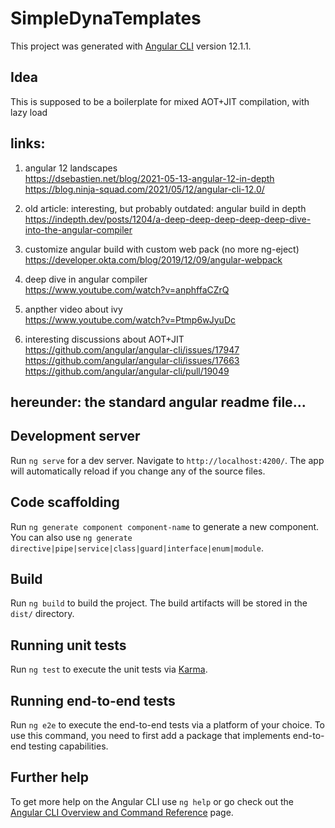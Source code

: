 # SimpleDynaTemplates

This project was generated with [Angular CLI](https://github.com/angular/angular-cli) version 12.1.1.

## Idea

This is supposed to be a boilerplate for mixed AOT+JIT compilation, with lazy load

## links:

1. angular 12 landscapes  
  https://dsebastien.net/blog/2021-05-13-angular-12-in-depth  
  https://blog.ninja-squad.com/2021/05/12/angular-cli-12.0/


1. old article: interesting, but probably outdated: angular build in depth  
  https://indepth.dev/posts/1204/a-deep-deep-deep-deep-deep-dive-into-the-angular-compiler

1. customize angular build with custom web pack (no more ng-eject)  
  https://developer.okta.com/blog/2019/12/09/angular-webpack

1. deep dive in angular compiler  
  https://www.youtube.com/watch?v=anphffaCZrQ

1. anpther video about ivy  
  https://www.youtube.com/watch?v=Ptmp6wJyuDc

1. interesting discussions about AOT+JIT  
  https://github.com/angular/angular-cli/issues/17947  
  https://github.com/angular/angular-cli/issues/17663  
  https://github.com/angular/angular-cli/pull/19049






## hereunder: the standard angular readme file...

## Development server

Run `ng serve` for a dev server. Navigate to `http://localhost:4200/`. The app will automatically reload if you change any of the source files.

## Code scaffolding

Run `ng generate component component-name` to generate a new component. You can also use `ng generate directive|pipe|service|class|guard|interface|enum|module`.

## Build

Run `ng build` to build the project. The build artifacts will be stored in the `dist/` directory.

## Running unit tests

Run `ng test` to execute the unit tests via [Karma](https://karma-runner.github.io).

## Running end-to-end tests

Run `ng e2e` to execute the end-to-end tests via a platform of your choice. To use this command, you need to first add a package that implements end-to-end testing capabilities.

## Further help

To get more help on the Angular CLI use `ng help` or go check out the [Angular CLI Overview and Command Reference](https://angular.io/cli) page.
